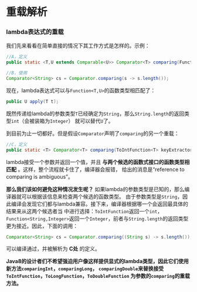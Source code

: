 重载解析
============================
### lambda表达式的重载
我们先来看看在简单直接的情况下其工作方式是怎样的。示例：
```java
//A，定义
public static <T,U extends Comparable<U>> Comparator<T> comparing(Function<T,U> keyExtractor);
```
```java
//B，使用
Comparator<String> cs = Comparator.comparing(s -> s.length());
```
现在，lambda表达式可以与`Function<T,U>`的函数类型相匹配了：
```java
public U apply(T t);
```
既然传递给lambda的参数类型`T`已经确定为`String`，那么`String.length`的返回类型`int`（会被装箱为`Integer`）
就可以替代`U`了。

到目前为止一切都好。但是假设`Comparator`声明了`comparing`的另一个重载：
```java
//C，定义
public static <T> Comparator<T> comparing(ToIntFunction<T> keyExtractor);
```
lambda接受一个参数并返回一个值，并且 **与两个候选的函数式接口的函数类型相匹配** 。这样，整个流程就卡住了，编译器会报错，
给出的消息是“reference to comparing is ambiguous”。

**那么我们该如何避免这种情况发生呢？** 如果lambda的参数类型是已知的，那么编译器就可以根据该信息来检查两个候选的函数类型。
由于参数类型是`String`，因此编译会发现它们都与lambda兼容。接下来，编译器根据哪一个会返回最具体的结果来从这两个候选者当
中进行选择：`ToIntFunction`返回一个`int`，`Function<String,Integer>`返回一个`Integer`，前者与`String.length`的返回类型
更为接近。因此，下面的调用：
```java
Comparator<String> cs = Comparator.comparing((String s) -> s.length());
```
可以编译通过，并被解析为 **C处** 的定义。

**Java8的设计者们不希望强迫用户像这样提供显式的lambda类型，因此它们使用新方法`comparingInt`，`comparingLong`，
`comparingDouble`来替换接受`ToIntFunction`，`ToLongFunction`，`ToDoubleFunction`
为参数的`comparing`的重载方法。**
